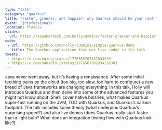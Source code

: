 ```yaml
---
type: "talk"
category: "quarkus"
title: "Faster, greener, and happier- why Quarkus should be your next tech stack"
event: "jProfessionals"
location: Plovdiv
slides:
  url: https://speakerdeck.com/hollycummins/faster-greener-and-happier-why-quarkus-should-be-your-next-tech-stack-4d183c82-b18c-4ea1-a394-15fa07311f49
code: 
 - url: https://github.com/holly-cummins/simple-quarkus-demo
   title: The Quarkus application that was live coded in the talk
tweets:
 - https://x.com/bgjug/status/1776568707457634630
 - https://x.com/hansolo_/status/1776567002934526383
---
```

Java never went away, but it’s having a renaissance. After some initial teething pains on the cloud (too big, too slow, too hard to configure) a new breed of Java frameworks are changing everything. In this talk, Holly will introduce Quarkus and then delve into some of the advanced features you might not know about. She’ll cover native binaries, what makes Quarkus super-fast running on the JVM, TDD with Quarkus, and Quarkus’s carbon footprint. The talk includes some theory (what underpins Quarkus’s surprising speed?) and also live demos (does Quarkus really start faster than a light bulb? What does an integration testing flow with Quarkus look like?) 